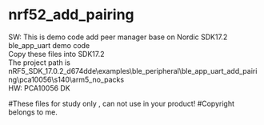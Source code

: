 # nrf52_add_pairing
SW:
This is demo code add peer manager base on Nordic SDK17.2 ble_app_uart demo code    
Copy these files into SDK17.2      
The project path is nRF5_SDK_17.0.2_d674dde\examples\ble_peripheral\ble_app_uart_add_pairing\pca10056\s140\arm5_no_packs      
HW:
PCA10056 DK



#These files for study only , can not use in your product!
#Copyright belongs to me.
